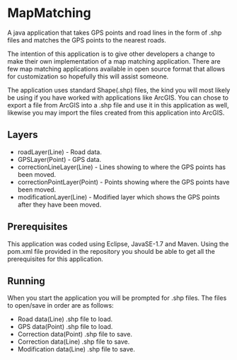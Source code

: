 # MapMatching
A java application that takes GPS points and road lines in the form of .shp files and matches the GPS points to the nearest roads.

The intention of this application is to give other developers a change to make their own implementation of a map matching application. There are few map matching applications available in open source format that allows for customization so hopefully this will assist someone.

The application uses standard Shape(.shp) files, the kind you will most likely be using if you have worked with applications like ArcGIS. You can chose to export a file from ArcGIS into a .shp file and use it in this application as well, likewise you may import the files created from this application into ArcGIS.

Layers
-
* roadLayer(Line) - Road data.
* GPSLayer(Point) - GPS data.
* correctionLineLayer(Line) - Lines showing to where the GPS points has been moved.
* correctionPointLayer(Point) - Points showing where the GPS points have been moved.
* modificationLayer(Line) - Modified layer which shows the GPS points after they have been moved.
  
Prerequisites
-
This application was coded using Eclipse, JavaSE-1.7 and Maven. Using the pom.xml file provided in the repository you should be able to get all the prerequisites for this application.

Running
-
When you start the application you will be prompted for .shp files. The files to open/save in order are as follows:
* Road data(Line) .shp file to load.
* GPS data(Point) .shp file to load.
* Correction data(Point) .shp file to save.
* Correction data(Line) .shp file to save.
* Modification data(Line) .shp file to save.